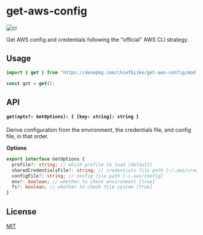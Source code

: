 # get-aws-config

![ci](https://github.com/chiefbiiko/get-aws-config/workflows/ci/badge.svg)

Get AWS config and credentials following the "official" AWS CLI strategy.

## Usage

```ts
import { get } from "https://denopkg.com/chiefbiiko/get-aws-config/mod.ts";

const got = get();
```

## API

#### `get(opts?: GetOptions): { [key: string]: string }`

Derive configuration from the environment, the credentials file, and config file, in that order.

**Options**

```ts
export interface GetOptions {
  profile?: string; // which profile to load [default]
  sharedCredentialsFile?: string; // credentials file path [~/.aws/credentials]
  configFile?: string; // config file path [~/.aws/config]
  env?: boolean; // whether to check environment [true]
  fs?: boolean; // whether to check file system [true]
}
```

## License

[MIT](./LICENSE)
